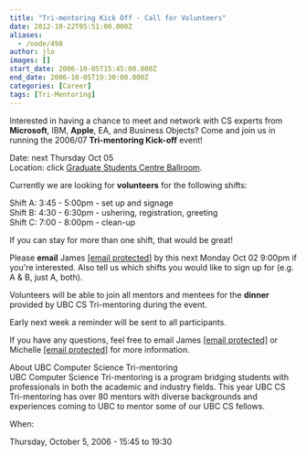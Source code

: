 ```yaml
---
title: "Tri-mentoring Kick Off - Call for Volunteers"
date: 2012-10-22T05:51:00.000Z
aliases:
  - /node/498
author: jlo
images: []
start_date: 2006-10-05T15:45:00.000Z
end_date: 2006-10-05T19:30:00.000Z
categories: [Career]
tags: [Tri-Mentoring]
---
```


Interested in having a chance to meet and network with CS experts from **Microsoft**, IBM, **Apple**, EA, and Business Objects? Come and join us in running the 2006/07 **Tri-mentoring Kick-off** event!

Date: next Thursday Oct 05 \
Location: click [Graduate Students Centre Ballroom](https://www.google.ca/maps?f=q&hl=en&q=6371+Crescent+Rd,+Vancouver,+BC&ie=UTF8&z=15&ll=49.269933,-123.254285&spn=0.012769,0.042572&om=1&iwloc=A).

Currently we are looking for **volunteers** for the following shifts:

Shift A: 3:45 - 5:00pm - set up and signage \
Shift B: 4:30 - 6:30pm - ushering, registration, greeting \
Shift C: 7:00 - 8:00pm - clean-up

If you can stay for more than one shift, that would be great!

Please **email** James [\[email protected\]](/cdn-cgi/l/email-protection#a4cec8cbe4d0ccc1c7d1c6c18ac7c5) by this next Monday Oct 02 9:00pm if you're interested. Also tell us which shifts you would like to sign up for (e.g. A & B, just A, both).

Volunteers will be able to join all mentors and mentees for the **dinner** provided by UBC CS Tri-mentoring during the event.

Early next week a reminder will be sent to all participants.

If you have any questions, feel free to email James [\[email protected\]](/cdn-cgi/l/email-protection#caa0a6a58abea2afa9bfa8afe4a9ab) or Michelle [\[email protected\]](/cdn-cgi/l/email-protection#660b0f050e030a0a0348050e130726010b070f0a4805090b) for more information.

About UBC Computer Science Tri-mentoring \
UBC Computer Science Tri-mentoring is a program bridging students with professionals in both the academic and industry fields. This year UBC CS Tri-mentoring has over 80 mentors with diverse backgrounds and experiences coming to UBC to mentor some of our UBC CS fellows.

When: 

Thursday, October 5, 2006 - 15:45 to 19:30
